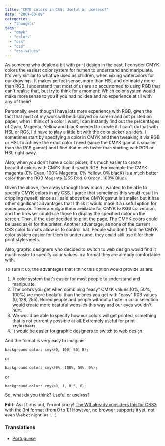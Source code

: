 ```yaml
---
title: "CMYK colors in CSS: Useful or useless?"
date: "2009-03-09"
categories:
  - "thoughts"
tags:
  - "cmyk"
  - "colors"
  - "css"
  - "css"
  - "css-values"
---
```


As someone who dealed a bit with print design in the past, I consider CMYK colors the easiest color system for humen to understand and manipulate. It's very similar to what we used as children, when mixing watercolors for our drawings. It makes perfect sense, more than HSL and definately more than RGB. I understand that most of us are so accustomed to using RGB that can't realise that, but try to think for a moment: Which color system would make more sense to you if you had no idea and no experience at all with any of them?

Personally, even though I have lots more experience with RGB, given the fact that most of my work will be displayed on screen and not printed on paper, when I think of a color I want, I can instantly find out the percentages of Cyan, Magenta, Yellow and blacK needed to create it. I can't do that with HSL or RGB, I'd have to play a little bit with the color picker's sliders. I sometimes start by specifying a color in CMYK and then tweaking it via RGB or HSL to achieve the exact color I need (since the CMYK gamut is smaller than the RGB gamut) and I find that much faster than starting with RGB or HSL right away.

Also, when you don't have a color picker, it's much easier to create beautiful colors with CMYK than it is with RGB. For example the CMYK magenta (0% Cyan, 100% Magenta, 0% Yellow, 0% blacK) is a much better color than the RGB Magenta (255 Red, 0 Green, 100% Blue).

Given the above, I've always thought how much I wanted to be able to specify CMYK colors in my CSS. I agree that sometimes this would result in crippling myself, since as I said above the CMYK gamut is smaller, but it has other significant advantages that I think it would make it a useful option for some people. There are algorithms available for CMYK to RGB conversion, and the browser could use those to display the specified color on the screen. Then, if the user decided to print the page, The CMYK colors could be used as-is for the printer. Another advantage, as none of the current CSS color formats allow us to control that. People who don't find the CMYK color system easier for them to understand, they could still use it for their print stylesheets.

Also, graphic designers who decided to switch to web design would find it much easier to specify color values in a format they are already comfortable with.

To sum it up, the advantages that I think this option would provide us are:

1. A color system that's easier for most people to understand and manipulate.
2. The colors you get when combining "easy" CMYK values (0%, 50%, 100%) are more beatuful than the ones you get with "easy" RGB values (0, 128, 255). Bored people and people without a taste in color selection would create more beatuful websites this way and our eyes wouldn't hurt.
3. We would be able to specify how our colors will get printed, something that is not currently possible at all. Extremely useful for print stylesheets.
4. It would be easier for graphic designers to switch to web design.

And the format is very easy to imagine:

```
background-color: cmyk(0, 100, 50, 0);
```

or

```
background-color: cmyk(0%, 100%, 50%, 0%);
```

or

```
background-color: cmyk(0, 1, 0.5, 0);
```

So, what do you think? Useful or useless?

**Edit:** As it turns out, I'm not crazy! [The W3 already considers this for CSS3](http://www.w3.org/TR/css3-gcpm/#cmyk-colors) with the 3rd format (from 0 to 1)! However, no browser supports it yet, not even Webkit nightlies... :(

### Translations

- [Portuguese](http://www.cssnolanche.com.br/cores-cmyk-em-css-uteis-ou-inuteis/)
